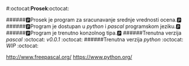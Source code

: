 #:octocat:**Prosek**:octocat:

######:parking:Prosek je program za  sracunavanje srednje vrednosti ocena.:parking:
######:parking:Program je dostupan u *python* i *pascal* programskom jeziku.:parking:
######:parking:Program je trenutno konzolnog tipa.:parking:
######Trenutna verzija *pascal* :octocat: _v0.0.1_ :octocat: 
######Trenutna verzija *python* :octocat: *WIP* :octocat: 

http://www.freepascal.org/ 
https://www.python.org/
